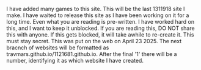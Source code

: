 I have added many games to this site.
This will be the last 1311918 site I make.
I have waited to release this site as I have been working on it for a long time.
Even what you are reading is pre-written.
I have worked hard on this, and I want to keep it unblocked.
If you are reading this, DO NOT share this with anyone.
If this gets blocked, it will take awhile to re-create it.
This must stay secret.
This was put on the web on April 23 2025.
The next bracnch of websites will be formatted as travmars.github.io/1121681.github.io.
After the final '1' there will be a number, identifying it as which website I have created.
